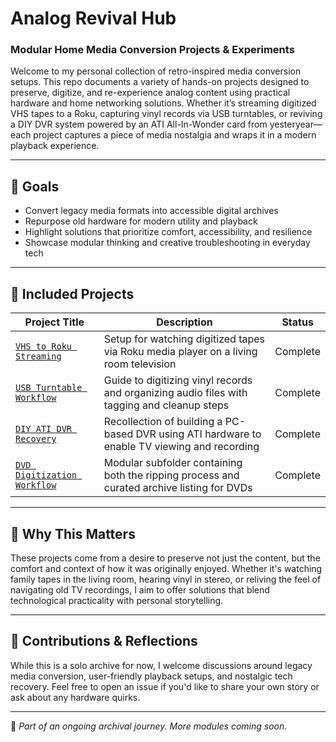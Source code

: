 # Analog Revival Hub

### Modular Home Media Conversion Projects & Experiments

Welcome to my personal collection of retro-inspired media conversion setups. This repo documents a variety of hands-on projects designed to preserve, digitize, and re-experience analog content using practical hardware and home networking solutions. Whether it’s streaming digitized VHS tapes to a Roku, capturing vinyl records via USB turntables, or reviving a DIY DVR system powered by an ATI All-In-Wonder card from yesteryear—each project captures a piece of media nostalgia and wraps it in a modern playback experience.

---

## 🎯 Goals

- Convert legacy media formats into accessible digital archives  
- Repurpose old hardware for modern utility and playback  
- Highlight solutions that prioritize comfort, accessibility, and resilience  
- Showcase modular thinking and creative troubleshooting in everyday tech  

---

## 🧰 Included Projects

| Project Title                                                       | Description                                                                                       | Status     |
|---------------------------------------------------------------------|---------------------------------------------------------------------------------------------------|------------|
| [`VHS to Roku Streaming`](VHS-to-Roku-Streaming-Setup.md)           | Setup for watching digitized tapes via Roku media player on a living room television              | Complete   |
| [`USB Turntable Workflow`](USB-Turntable-Digitization.md)           | Guide to digitizing vinyl records and organizing audio files with tagging and cleanup steps       | Complete   |
| [`DIY ATI DVR Recovery`](ATI-All-In-Wonder-DVR-Setup.md)            | Recollection of building a PC-based DVR using ATI hardware to enable TV viewing and recording     | Complete   |
| [`DVD Digitization Workflow`](dvd-digitization-workflow/README.md) | Modular subfolder containing both the ripping process and curated archive listing for DVDs        | Complete   |

---

## 📎 Why This Matters

These projects come from a desire to preserve not just the content, but the comfort and context of how it was originally enjoyed. Whether it's watching family tapes in the living room, hearing vinyl in stereo, or reliving the feel of navigating old TV recordings, I aim to offer solutions that blend technological practicality with personal storytelling.

---

## 💬 Contributions & Reflections

While this is a solo archive for now, I welcome discussions around legacy media conversion, user-friendly playback setups, and nostalgic tech recovery. Feel free to open an issue if you'd like to share your own story or ask about any hardware quirks.

---

🔧 *Part of an ongoing archival journey. More modules coming soon.*
